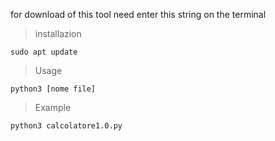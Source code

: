 for download of this tool need enter this string on the terminal
>installazion

    sudo apt update

>Usage

    python3 [nome file]

>Example

    python3 calcolatore1.0.py